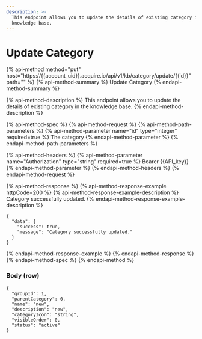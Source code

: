 ```yaml
---
description: >-
  This endpoint allows you to update the details of existing category in the
  knowledge base.
---
```


# Update Category

{% api-method method="put" host="https://{{account\_uid}}.acquire.io/api/v1/kb/category/update/{{id}}" path="" %}
{% api-method-summary %}
Update Category
{% endapi-method-summary %}

{% api-method-description %}
This endpoint allows you to update the details of existing category in the knowledge base.
{% endapi-method-description %}

{% api-method-spec %}
{% api-method-request %}
{% api-method-path-parameters %}
{% api-method-parameter name="id" type="integer" required=true %}
The category
{% endapi-method-parameter %}
{% endapi-method-path-parameters %}

{% api-method-headers %}
{% api-method-parameter name="Authorization" type="string" required=true %}
Bearer {{API\_key}}
{% endapi-method-parameter %}
{% endapi-method-headers %}
{% endapi-method-request %}

{% api-method-response %}
{% api-method-response-example httpCode=200 %}
{% api-method-response-example-description %}
Category successfully updated.
{% endapi-method-response-example-description %}

```
{
  "data": {
    "success": true,
    "message": "Category successfully updated."
  }
}
```
{% endapi-method-response-example %}
{% endapi-method-response %}
{% endapi-method-spec %}
{% endapi-method %}

### Body \(row\)

```text
{
  "groupId": 1,
  "parentCategory": 0,
  "name": "new",
  "description": "new",
  "categoryIcon": "string",
  "visibleOrder": 0,
  "status": "active"
}
```

